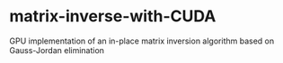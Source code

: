 # matrix-inverse-with-CUDA
GPU implementation of an in-place matrix inversion algorithm based on Gauss-Jordan elimination
